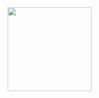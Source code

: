 ##

<img align="right" height="190" src="[https://camo.githubusercontent.com/0229b9a70223604f859b07d927ddbc467a6d3ec84e33b6eb08b6a7c84af72139/68747470733a2f2f692e70696e696d672e636f6d2f6f726967696e616c732f36652f61352f66642f36656135666435393834373766346562363232353366633330303430333963612e676966](https://private-user-images.githubusercontent.com/155547035/420918027-9cc52998-ecb2-41b7-a866-3a3c4fed1375.gif?jwt=eyJhbGciOiJIUzI1NiIsInR5cCI6IkpXVCJ9.eyJpc3MiOiJnaXRodWIuY29tIiwiYXVkIjoicmF3LmdpdGh1YnVzZXJjb250ZW50LmNvbSIsImtleSI6ImtleTUiLCJleHAiOjE3NDE2MTE5NzAsIm5iZiI6MTc0MTYxMTY3MCwicGF0aCI6Ii8xNTU1NDcwMzUvNDIwOTE4MDI3LTljYzUyOTk4LWVjYjItNDFiNy1hODY2LTNhM2M0ZmVkMTM3NS5naWY_WC1BbXotQWxnb3JpdGhtPUFXUzQtSE1BQy1TSEEyNTYmWC1BbXotQ3JlZGVudGlhbD1BS0lBVkNPRFlMU0E1M1BRSzRaQSUyRjIwMjUwMzEwJTJGdXMtZWFzdC0xJTJGczMlMkZhd3M0X3JlcXVlc3QmWC1BbXotRGF0ZT0yMDI1MDMxMFQxMzAxMTBaJlgtQW16LUV4cGlyZXM9MzAwJlgtQW16LVNpZ25hdHVyZT1jNDExYWFiZTY0ODJjNDY0MDQ4MWJjNzdjYmQyNzA0MDNiMDljODU2MTRiM2YwM2U3M2EyY2I1ZDcwMzlmZWIyJlgtQW16LVNpZ25lZEhlYWRlcnM9aG9zdCJ9.NvRrwwjb-eyFF6MpdDNKYHDOF-asZwlm5VwP-bKl2x4)"  />
